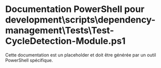 # Documentation PowerShell pour development\scripts\dependency-management\Tests\Test-CycleDetection-Module.ps1

Cette documentation est un placeholder et doit être générée par un outil PowerShell spécifique.
